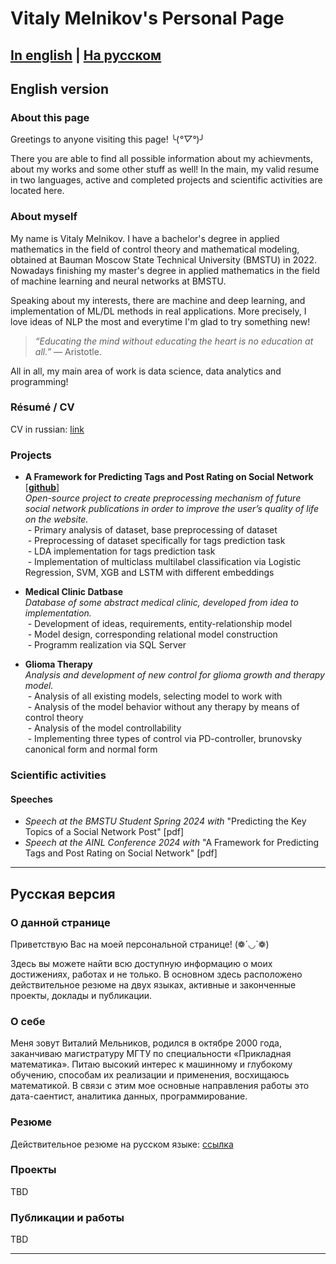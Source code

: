 # Vitaly Melnikov's Personal Page

[In english](#en) | [На русском](#ru)
---

## <a id="en">English version</a>

### About this page
Greetings to anyone visiting this page! ╰(*°▽°*)╯

There you are able to find all possible information about my achievments, about my works and some other stuff as well!
In the main, my valid resume in two languages, active and completed projects and scientific activities are located here.

### About myself
My name is Vitaly Melnikov. I have a bachelor's degree in applied mathematics in the field of control theory and mathematical modeling, obtained at Bauman Moscow State Technical University (BMSTU) in 2022. 
Nowadays finishing my master's degree in applied mathematics in the field of machine learning and neural networks at BMSTU. 

Speaking about my interests, there are machine and deep learning, and implementation of ML/DL methods in real applications. More precisely, I love ideas of NLP the most and everytime I'm glad to try something new! 
> *“Educating the mind without educating the heart is no education at all.”* — Aristotle.

All in all, my main area of work is data science, data analytics and programming!

### Résumé / CV
CV in russian: [link](resume/pdfs/resume_ru.pdf)

### Projects
- **A Framework for Predicting Tags and Post Rating on Social Network** [[**github**](https://github.com/zhursvlevy/PostProcessor)] \
*Open-source project to create preprocessing mechanism of future social network publications in order to improve the user’s quality of life on the website.* \
 - Primary analysis of dataset, base preprocessing of dataset \
 - Preprocessing of dataset specifically for tags prediction task \
 - LDA implementation for tags prediction task \
 - Implementation of multiclass multilabel classification via Logistic Regression, SVM, XGB and LSTM with different embeddings
  
- **Medical Clinic Datbase** \
*Database of some abstract medical clinic, developed from idea to implementation.* \
 - Development of ideas, requirements, entity-relationship model\
 - Model design, corresponding relational model construction\
 - Programm realization via SQL Server

- **Glioma Therapy** \
*Analysis and development of new control for glioma growth and therapy model.* \
 - Analysis of all existing models, selecting model to work with\
 - Analysis of the model behavior without any therapy by means of control theory\
 - Analysis of the model controllability\
 - Implementing three types of control via PD-controller, brunovsky canonical form and normal form

### Scientific activities
#### Speeches
- *Speech at the BMSTU Student Spring 2024 with* "Predicting the Key Topics of a Social Network Post" [pdf]
- *Speech at the AINL Conference 2024 with* "A Framework for Predicting Tags and Post Rating on Social Network" [pdf]
---
## <a id="ru">Русская версия</a>

### О данной странице
Приветствую Вас на моей персональной странице! (❁´◡`❁)

Здесь вы можете найти всю доступную информацию о моих достижениях, работах и не только. 
В основном здесь расположено действительное резюме на двух языках, активные и законченные проекты, доклады и публикации. 

### О себе
Меня зовут Виталий Мельников, родился в октябре 2000 года, заканчиваю магистратуру МГТУ по специальности «Прикладная математика». Питаю высокий интерес к машинному и глубокому обучению, способам их реализации и применения, восхищаюсь математикой.  В связи с этим мое основные направления работы это дата-саентист, аналитика данных, программирование.

### Резюме
Действительное резюме на русском языке: [ссылка](resume/pdfs/resume_ru.pdf)

### Проекты
TBD

### Публикации и работы
TBD

---
